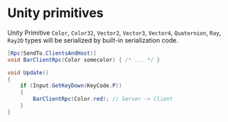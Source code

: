 # Unity primitives

Unity Primitive `Color`, `Color32`, `Vector2`, `Vector3`, `Vector4`, `Quaternion`, `Ray`, `Ray2D` types will be serialized by built-in serialization code.

```csharp
[Rpc(SendTo.ClientsAndHost)]
void BarClientRpc(Color somecolor) { /* ... */ }

void Update()
{
    if (Input.GetKeyDown(KeyCode.P))
    {
        BarClientRpc(Color.red); // Server -> Client
    }
}
```
